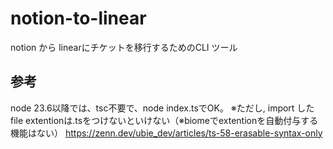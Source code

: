 # notion-to-linear
notion から linearにチケットを移行するためのCLI ツール

## 参考
node 23.6以降では、tsc不要で、node index.tsでOK。
※ただし, import したfile extentionは.tsをつけないといけない（※biomeでextentionを自動付与する機能はない）
https://zenn.dev/ubie_dev/articles/ts-58-erasable-syntax-only